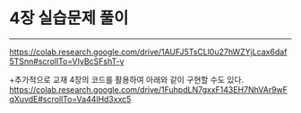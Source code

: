 # 4장 실습문제 풀이
-----------
https://colab.research.google.com/drive/1AUFJ5TsCLl0u27hWZYjLcax6daf5TSnn#scrollTo=VIyBcSFshT-y

+추가적으로 교재 4장의 코드를 활용하여 아래와 같이 구현할 수도 있다.
https://colab.research.google.com/drive/1FuhpdLN7gxxF143EH7NhVAr9wFqXuvdE#scrollTo=Va44lHd3xxc5
